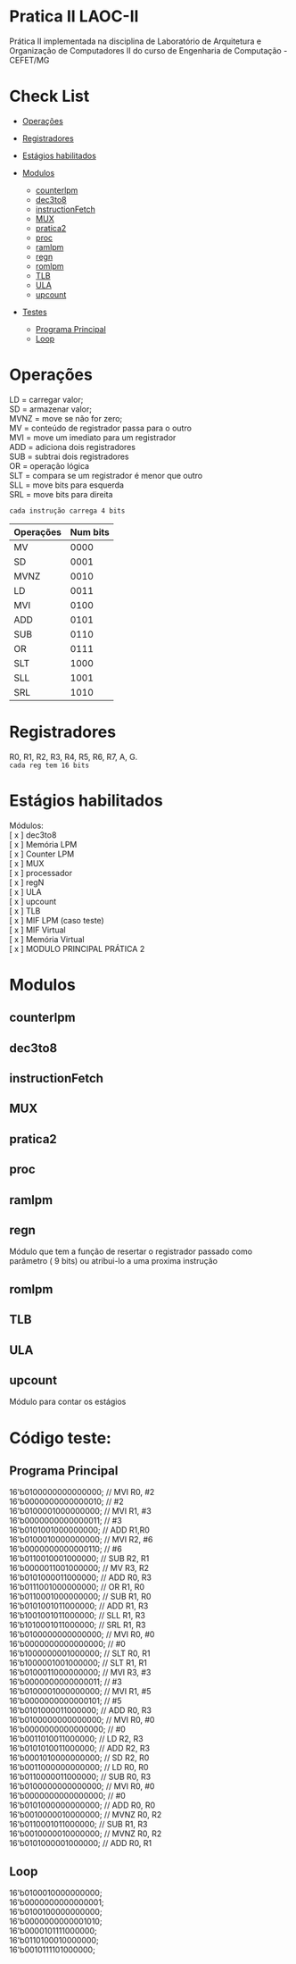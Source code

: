 # Pratica II LAOC-II
Prática II implementada na disciplina de Laboratório de Arquitetura e Organização de Computadores II do curso de Engenharia de Computação - CEFET/MG

Check List
=================

<!--ts-->
   * [Operações](#operacoes)
   
   * [Registradores](#registradores)
   
   * [Estágios habilitados](#estagios-habilitados)
   
   * [Modulos](#modulos)
     * [counterlpm](#counterlpm)
     * [dec3to8](#dec3to8)
     * [instructionFetch](#instructionFetch)
     * [MUX](#mux)
     * [pratica2](#pratica2)
     * [proc](#proc)
     * [ramlpm](#ramlpm)
     * [regn](#regn)
     * [romlpm](#romlpm)
     * [TLB](#tlb)
     * [ULA](#ula)
     * [upcount](#upcount)
     
   * [Testes](#código-teste)
     * [Programa Principal](#programa-principal)  
     * [Loop](#loop)  
<!--te-->


Operações
============

LD = carregar valor; <br />
SD = armazenar valor; <br />
MVNZ = move se não for zero; <br />
MV = conteúdo de registrador passa para o outro <br />
MVI = move um imediato para um registrador <br />
ADD = adiciona dois registradores <br />
SUB = subtrai dois registradores <br />
OR = operação lógica <br />
SLT = compara se um registrador é menor que outro <br />
SLL = move bits para esquerda <br />
SRL = move bits para direita <br />

``` cada instrução carrega 4 bits ```

|      Operações      |      Num bits       |
| ------------------- | ------------------- |
|         MV          |        0000         |
|         SD          |        0001         |
|        MVNZ         |        0010         |
|        LD           |        0011         |
|        MVI          |        0100         |
|        ADD          |        0101         |
|        SUB          |        0110         |
|         OR          |        0111         |
|        SLT          |        1000         |
|        SLL          |        1001         |
|        SRL          |        1010         |

Registradores
============
R0, R1, R2, R3, R4, R5, R6, R7, A, G. <br />
``` cada reg tem 16 bits ```


Estágios habilitados
============

Módulos:<br />
[ x ] dec3to8  <br />
[ x ] Memória LPM  <br />
[ x ] Counter LPM  <br />
[ x ] MUX  <br />
[ x ] processador  <br />
[ x ] regN  <br />
[ x ] ULA  <br />
[ x ] upcount  <br /> 
[ x ] TLB  <br />
[ x ] MIF LPM (caso teste)  <br />
[ x ] MIF Virtual  <br />
[ x ] Memória Virtual  <br />
[ x ] MODULO PRINCIPAL PRÁTICA 2  <br />


Modulos
============
counterlpm
-----

dec3to8
-----

instructionFetch
-----

MUX
-----

pratica2
-----

proc
-----

ramlpm
-----

regn
-----
Módulo que tem a função de resertar o registrador passado como parâmetro ( 9 bits) ou atribui-lo a uma proxima instrução

romlpm
-----

TLB
-----

ULA
-----

upcount
-----
Módulo para contar os estágios

Código teste:
============

Programa Principal
-----
16'b0100000000000000; // MVI R0, #2 <br />
16'b0000000000000010; // #2 <br />
16'b0100001000000000; // MVI R1, #3 <br />
16'b0000000000000011; // #3 <br />
16'b0101001000000000; // ADD R1,R0 <br />
16'b0100010000000000; // MVI R2, #6 <br />
16'b0000000000000110; // #6 <br />
16'b0110010001000000; // SUB R2, R1 <br />
16'b0000011001000000; // MV R3, R2 <br />
16'b0101000011000000; // ADD R0, R3 <br />
16'b0111001000000000; // OR R1, R0 <br />
16'b0110001000000000; // SUB R1, R0 <br />
16'b0101001011000000; // ADD R1, R3 <br />
16'b1001001011000000; // SLL R1, R3 <br />
16'b1010001011000000; // SRL R1, R3 <br />
16'b0100000000000000; // MVI R0, #0 <br />
16'b0000000000000000; // #0 <br />
16'b1000000001000000; // SLT R0, R1 <br />
16'b1000001001000000; // SLT R1, R1 <br />
16'b0100011000000000; // MVI R3, #3 <br />
16'b0000000000000011; // #3 <br />
16'b0100001000000000; // MVI R1, #5 <br />
16'b0000000000000101; // #5 <br />
16'b0101000011000000; // ADD R0, R3 <br />
16'b0100000000000000; // MVI R0, #0 <br />
16'b0000000000000000; // #0 <br />
16'b0011010011000000; // LD R2, R3 <br />
16'b0101010011000000; // ADD R2, R3 <br />
16'b0001010000000000; // SD R2, R0 <br />
16'b0011000000000000; // LD R0, R0 <br />
16'b0110000011000000; // SUB R0, R3 <br />
16'b0100000000000000; // MVI R0, #0 <br />
16'b0000000000000000; // #0 <br />
16'b0101000000000000; // ADD R0, R0 <br />
16'b0010000010000000; // MVNZ R0, R2 <br />
16'b0110001011000000; // SUB R1, R3 <br />
16'b0010000010000000; // MVNZ R0, R2 <br />
16'b0101000001000000; // ADD R0, R1 <br />

Loop
-----
16'b0100010000000000; <br />
16'b0000000000000001; <br />
16'b0100100000000000; <br />
16'b0000000000001010; <br />
16'b0000101111000000; <br />
16'b0110100010000000; <br />
16'b0010111101000000; <br />
